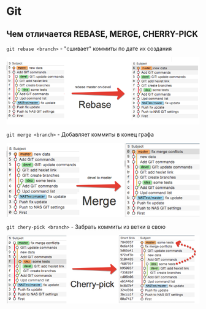 # Git

## Чем отличается REBASE, MERGE, CHERRY-PICK

`git rebase <branch>` - "сшивает" коммиты по дате их создания

![REBASE](./../../../assets/VCS/rebase.png)

`git merge <branch>` - Добавляет коммиты в конец графа

![MERGE](./../../../assets/VCS/merge.png)

`git chery-pick <branch>` - Забрать коммиты из ветки в свою

![CHERRY_PICK](./../../../assets/VCS/cherry-pick.png)
